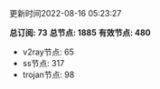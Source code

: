 更新时间2022-08-16 05:23:27

**总订阅: 73**
**总节点: 1885**
**有效节点: 480**
- v2ray节点: 65
- ss节点: 317
- trojan节点: 98
